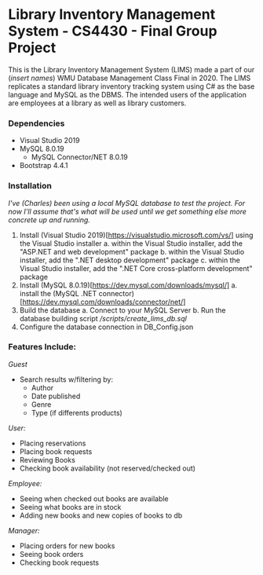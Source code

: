# Library Inventory Management System - CS4430 - Final Group Project

This is the Library Inventory Management System (LIMS) made a part of our 
(*insert names*) WMU Database Management Class Final in 2020. The LIMS 
replicates a standard library inventory tracking system using C# as the 
base language and MySQL as the DBMS. The intended users of the application 
are employees at a library as well as library customers. 

### Dependencies
+ Visual Studio 2019
+ MySQL 8.0.19
    - MySQL Connector/NET 8.0.19
+ Bootstrap 4.4.1

### Installation
*I've (Charles) been using a local MySQL database to test the project. For now I'll assume that's what will be used until we get something else more concrete up and running.*
1. Install (Visual Studio 2019)[https://visualstudio.microsoft.com/vs/] using the Visual Studio installer
    a. within the Visual Studio installer, add the "ASP.NET and web development" package
    b. within the Visual Studio installer, add the ".NET desktop development" package
    c. within the Visual Studio installer, add the ".NET Core cross-platform development" package
2. Install (MySQL 8.0.19)[https://dev.mysql.com/downloads/mysql/]
    a. install the (MySQL .NET connector)[https://dev.mysql.com/downloads/connector/net/] 
3. Build the database
    a. Connect to your MySQL Server
    b. Run the database building script */scripts/create_lims_db.sql*
4. Configure the database connection in DB_Config.json

### Features Include: ####
*Guest*
+ Search results w/filtering by:
    + Author
    + Date published
    + Genre
    + Type (if differents products)

*User:*
+ Placing reservations
+ Placing book requests
+ Reviewing Books
+ Checking book availability (not reserved/checked out)

*Employee:*
+ Seeing when checked out books are available
+ Seeing what books are in stock
+ Adding new books and new copies of books to db

*Manager:*
+ Placing orders for new books
+ Seeing book orders
+ Checking book requests
